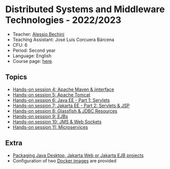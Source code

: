 # Distributed Systems and Middleware Technologies - 2022/2023

* Teacher: [Alessio Bechini](http://docenti.ing.unipi.it/a.bechini/BechiniHome.html)
* Teaching Assistant: José Luis Corcuera Bárcena
* CFU: 6
* Period: Second year
* Language: English
* Course page: [here](http://docenti.ing.unipi.it/a.bechini/distr/).


## Topics

- [Hands-on session 4: Apache Maven & jinterface](https://github.com/jlcorcuera/unipi-dsmt-2022-2023/tree/main/lab_04)
- [Hands-on session 5: Apache Tomcat](https://github.com/jlcorcuera/unipi-dsmt-2022-2023/tree/main/lab_05)
- [Hands-on session 6: Java EE - Part 1: Servlets](https://github.com/jlcorcuera/unipi-dsmt-2022-2023/tree/main/lab_06)
- [Hands-on session 7: Jakarta EE - Part 2: Servlets & JSP](https://github.com/jlcorcuera/unipi-dsmt-2022-2023/tree/main/lab_07)
- [Hands-on session 8: Glassfish & JDBC Resources](https://github.com/jlcorcuera/unipi-dsmt-2022-2023/tree/main/lab_08)
- [Hands-on session 9: EJBs](https://github.com/jlcorcuera/unipi-dsmt-2022-2023/tree/main/lab_09)
- [Hands-on session 10: JMS & Web Sockets](https://github.com/jlcorcuera/unipi-dsmt-2022-2023/tree/main/lab_10)
- [Hands-on session 11: Microservices](https://github.com/jlcorcuera/unipi-dsmt-2022-2023/tree/main/lab_11)

## Extra

- [Packaging Java Desktop, Jakarta Web or Jakarta EJB projects](#)
- Configuration of two [Docker images](https://github.com/jlcorcuera/unipi-dsmt-2022-2023/tree/main/infraestructure) are provided